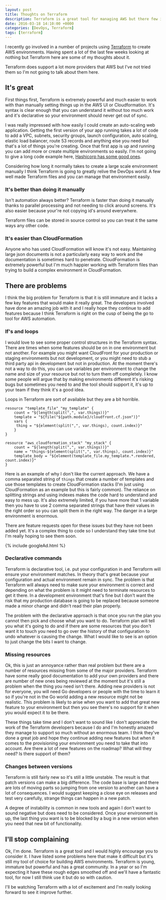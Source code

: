 ```yaml
---
layout: post
title: Thoughts on Terraform
description: Terraform is a great tool for managing AWS but there few issues with it.
date: 2016-03-18 14:10:00 +0000
categories: [DevOps, Terraform]
tags: [terraform]
---
```


I recently go involved in a number of projects using [Terraform](https://www.terraform.io) to create AWS environments. Having spent a lot of the last few weeks looking at nothing but Terraform here are some of my thoughts about it. 

Terraform does support a lot more providers that AWS but I've not tried them so I'm not going to talk about them here.

## It's great

First things first, Terraform is extremely powerful and much easier to work with than manually setting things up in the AWS UI or Cloudformation. It's syntax is clear enough that you can understand it without too much work and it's declarative so your environment should never get out of sync.

I was really impressed with how easily I could create an auto-scaling web application. Getting the first version of your app running takes a lot of code to add a VPC, subnets, security groups, launch configuration, auto scaling, elastic load balancer, route 53 records and anything else you need but that's a lot of things you're creating. Once that first app is up and running you can add more or create multiple environments so easily. I'm not going to give a long code example here, [Hashicorp has some good ones](https://github.com/hashicorp/terraform/tree/master/examples/aws-two-tier).

Considering how long it normally takes to create a large scale environment manually I think Terraform is going to greatly relive the DevOps world. A few well made Terraform files and you can manage that environment easily.

### It's better than doing it manually

Isn't automation always better? Terraform is faster than doing it manually thanks to parallel processing and not needing to click around screens. It's also easier because your're not copying id's around everywhere. 

Terraform files can be stored in source control so you can treat it the same ways any other code.

### It's easier than CloudFormation

Anyone who has used CloudFormation will know it's not easy. Maintaining large json documents is not a particularly easy way to work and the documentation is sometimes hard to penetrate. CloudFormation is extremely powerful but I'm much happier working with Terraform files than trying to build a complex environment in CloudFormation.

## There are problems

I think the big problem for Terraform is that it is still immature and it lacks a few key features that would make it really great. The developers involved have done an amazing job with it and I really hope they continue to add features because I think Terraform is right on the cusp of being the go to tool for AWS automation.

### If's and loops

I would love to see some proper control structures in the Terraform syntax. There are times when some features should be on in one environment but not another. For example you might want CloudFront for your production or staging environments but not development, or you might need to stub a third party api in development but not in production. At the moment there's not a way to do this, you can use variables per environment to change the name and size of your resource but not to turn them off completely. I know some people will argue that by making environments different it's risking bugs but sometimes you need to and the tool should support it, it's up to your team if they think it's a good idea.
 
 Loops in Terraform are sort of available but they are a bit horrible. 
 
```hcl
resource "template_file" "my_template" {
    count = "${length(split(",", var.things))}"
    template = "${file("${path.module}/cloudfront.cf.json")}"
    vars {
     thing = "${element(split(",", var.things), count.index)}"
    }
}

resource "aws_cloudformation_stack" "my_stack" {
    count = "${length(split(",", var.things))}"
    name = "things-${element(split(",", var.things), count.index)}"
    template_body = "${element(template_file.my_template.*.rendered, count.index)}"
}
```

Here is an example of why I don't like the current approach. We have a comma separated string of `things` that create a number of templates and use those templates to create CloudFormation stacks (I'm just using CloudFormation as an example but this is fairly common). The reliance on splitting strings and using indexes makes the code hard to understand and easy to mess up. It's also extremely limited, if you have more that 1 variable then you have to use 2 comma separated strings that have their values in the right order so you can split them in the right way. The danger in a large environment is enormous.
 
There are feature requests open for these issues but they have not been added yet. It's a complex thing to code so I understand they take time but I'm really hoping to see them soon.

{% include googleAd.html %}
 
### Declarative commands
 
Terraform is declarative tool, i.e. put your configuration in and Terraform will ensure your environment matches. In theory that's great because your configuration and actual environment remain in sync. The problem is that Terraform will always need to make sure your environment is correct and depending on what the problem is it might need to terminate resources to get it there. In a development environment that's fine but I don't want the risk that my production database is going to be replaced because someone made a minor change and didn't read their plan properly. 

The problem with the declarative approach is that once you run the plan you cannot then pick and choose what you want to do. Terraform plan will tell you what it's going to do and if there are some resources that you don't want it to touch you need to go over the history of that configuration to undo whatever is causing the change. What I would like to see is an option to just change the bits I want to change.

### Missing resources

Ok, this is just an annoyance rather than real problem but there are a number of resources missing from some of the major providers. Terraform have some really good documentation to add your own providers and there are number of new ones being reviewed at the moment but it's still a problem when the thing you need isn't there. Adding new providers is not for everyone, you will need Go developers or people with the time to learn it so if you're not in the Go world adding a new resource might not be realistic. This problem is likely to arise when you want to add that great new feature to your environment but then you see there's no support for it when you would expect it to be there. 

These things take time and I don't want to sound like I don't appreciate the work of the Terraform developers because I do and I'm honestly amazed they manage to support so much without an enormous team. I think they've done a great job and hope they continue adding new features but when it comes to the provisioning your environment you need to take that into account. Are there a lot of new features on the roadmap? What will they need? Is there support of them?

### Changes between versions

Terraform is still fairly new so it's still a little unstable. The result is that patch versions can make a big difference. The code base is large and there are lots of moving parts so jumping from one version to another can have a lot of consequences. I would suggest keeping a close eye on releases and test very carefully, strange things can happen in a new patch. 

A degree of instability is common in new tools and again I don't want to sound negative but does need to be considered. Once your environment is up, the last thing you want is to be blocked by a bug in a new version when you need that new bit of functionality.
 
## I'll stop complaining

Ok, I'm done. Terraform is a great tool and I would highly encourage you to consider it. I have listed some problems here that make it difficult but it's still my tool of choice for building AWS environments. Terraform is young, immature but powerful and has a great community. In a year or so I'm expecting it have these rough edges smoothed off and we'll have a fantastic tool, for now I still think use it but do so with caution. 

I'll be watching Terraform with a lot of excitement and I'm really looking forward to see it improve further.